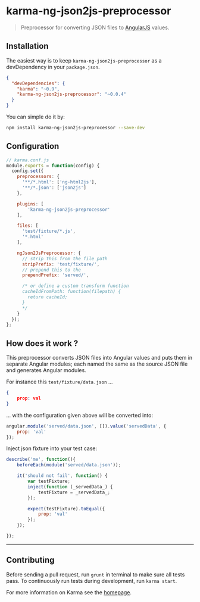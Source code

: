 # karma-ng-json2js-preprocessor

> Preprocessor for converting JSON files to [AngularJS](http://angularjs.org/) values.

## Installation

The easiest way is to keep `karma-ng-json2js-preprocessor` as a devDependency in your `package.json`.
```json
{
  "devDependencies": {
    "karma": "~0.9",
    "karma-ng-json2js-preprocessor": "~0.0.4"
  }
}
```

You can simple do it by:
```bash
npm install karma-ng-json2js-preprocessor --save-dev
```

## Configuration
```js
// karma.conf.js
module.exports = function(config) {
  config.set({
    preprocessors: {
      '**/*.html': ['ng-html2js'],
      '**/*.json': ['json2js']
    },

    plugins: [
        'karma-ng-json2js-preprocessor'
    ],

    files: [
      'test/fixture/*.js',
      '*.html'
    ],

    ngJson2JsPreprocessor: {
      // strip this from the file path
      stripPrefix: 'test/fixture/',
      // prepend this to the
      prependPrefix: 'served/',

      /* or define a custom transform function
      cacheIdFromPath: function(filepath) {
        return cacheId;
      }
      */
    }
  });
};
```

## How does it work ?

This preprocessor converts JSON files into Angular values and puts them in separate Angular modules; each named the same
as the source JSON file and generates Angular modules.

For instance this `test/fixture/data.json`  ...
```json
{
    prop: val
}
```
... with the configuration given above will be converted into:
```js
angular.module('served/data.json', []).value('servedData', {
    prop: 'val'
});
```
Inject json fixture into your test case:
```js
describe('me', function(){
    beforeEach(module('served/data.json'));

    it('should not fail', function() {
        var testFixture;
        inject(function (_servedData_) {
            testFixture = _servedData_;
        });

        expect(testFixture).toEqual({
            prop: 'val'
        });
    });

});
```

----

## Contributing

Before sending a pull request, run `grunt` in terminal to make sure all tests pass. To continuously run tests
during development, run `karma start`.


For more information on Karma see the [homepage].


[homepage]: http://karma-runner.github.com
